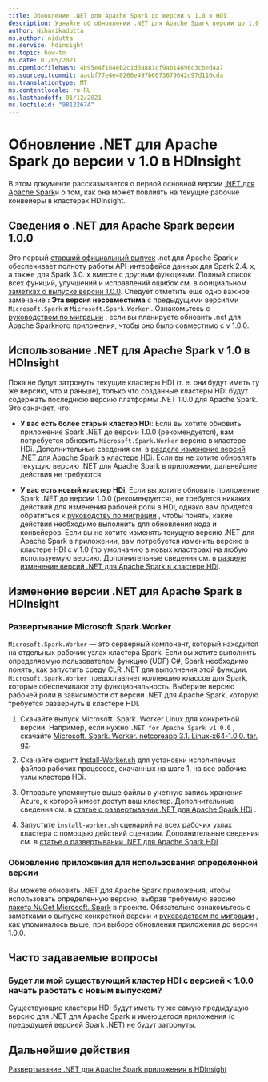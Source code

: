 ```yaml
---
title: Обновление .NET для Apache Spark до версии v 1.0 в HDI
description: Узнайте об обновлении .NET для Apache Spark версии до 1,0 в HDI и о том, как это влияет на существующий код и кластеры.
author: Niharikadutta
ms.author: nidutta
ms.service: hdinsight
ms.topic: how-to
ms.date: 01/05/2021
ms.openlocfilehash: 4b95e4f164eb2c1d0a881cf9ab14696c3cbed4a7
ms.sourcegitcommit: aacbf77e4e40266e497b6073679642d97d110cda
ms.translationtype: MT
ms.contentlocale: ru-RU
ms.lasthandoff: 01/12/2021
ms.locfileid: "98122674"
---
```

# <a name="updating-net-for-apache-spark-to-version-v10--in-hdinsight"></a>Обновление .NET для Apache Spark до версии v 1.0 в HDInsight

В этом документе рассказывается о первой основной версии [.NET для Apache Spark](https://github.com/dotnet/spark)и о том, как она может повлиять на текущие рабочие конвейеры в кластерах HDInsight.

## <a name="about-net-for-apache-spark-version-100"></a>Сведения о .NET для Apache Spark версии 1.0.0

Это первый [старший официальный выпуск](https://github.com/dotnet/spark/releases/tag/v1.0.0) .net для Apache Spark и обеспечивает полноту работы API-интерфейса данных для Spark 2.4. x, а также для Spark 3.0. x вместе с другими функциями. Полный список всех функций, улучшений и исправлений ошибок см. в официальном [заметках о выпуске версии 1.0.0](https://github.com/dotnet/spark/blob/master/docs/release-notes/1.0.0/release-1.0.0.md).
Следует отметить еще одно важное замечание **: Эта версия несовместима** с предыдущими версиями `Microsoft.Spark` и `Microsoft.Spark.Worker` . Ознакомьтесь с [руководством по миграции](https://github.com/dotnet/spark/blob/master/docs/migration-guide.md#upgrading-from-microsoftspark-0x-to-10) , если вы планируете обновить .net для Apache Sparkного приложения, чтобы оно было совместимо с v 1.0.0.

## <a name="using-net-for-apache-spark-v10-in-hdinsight"></a>Использование .NET для Apache Spark v 1.0 в HDInsight

Пока не будут затронуты текущие кластеры HDI (т. е. они будут иметь ту же версию, что и раньше), только что созданные кластеры HDI будут содержать последнюю версию платформы .NET 1.0.0 для Apache Spark. Это означает, что:

- **У вас есть более старый кластер HDi**: Если вы хотите обновить приложение Spark .NET до версии 1.0.0 (рекомендуется), вам потребуется обновить `Microsoft.Spark.Worker` версию в кластере HDi. Дополнительные сведения см. в [разделе изменение версий .NET для Apache Spark в кластере HDi](#changing-net-for-apache-spark-version-on-hdinsight).
Если вы не хотите обновлять текущую версию .NET для Apache Spark в приложении, дальнейшие действия не требуются.  

- **У вас есть новый кластер HDi**. Если вы хотите обновить приложение Spark .NET до версии 1.0.0 (рекомендуется), не требуется никаких действий для изменения рабочей роли в HDi, однако вам придется обратиться к [руководству по миграции](https://github.com/dotnet/spark/blob/master/docs/migration-guide.md#upgrading-from-microsoftspark-0x-to-10) , чтобы понять, какие действия необходимо выполнить для обновления кода и конвейеров.
Если вы не хотите изменять текущую версию .NET для Apache Spark в приложении, вам потребуется изменить версию в кластере HDI с v 1.0 (по умолчанию в новых кластерах) на любую используемую версию. Дополнительные сведения см. в [разделе изменение версий .NET для Apache Spark в кластере HDi](spark-dotnet-version-update.md#changing-net-for-apache-spark-version-on-hdinsight).  

## <a name="changing-net-for-apache-spark-version-on-hdinsight"></a>Изменение версии .NET для Apache Spark в HDInsight

### <a name="deploy-microsoftsparkworker"></a>Развертывание Microsoft.Spark.Worker

`Microsoft.Spark.Worker` — это серверный компонент, который находится на отдельных рабочих узлах кластера Spark. Если вы хотите выполнить определяемую пользователем функцию (UDF) C#, Spark необходимо понять, как запустить среду CLR .NET для выполнения этой функции. `Microsoft.Spark.Worker` предоставляет коллекцию классов для Spark, которые обеспечивают эту функциональность. Выберите версию рабочей роли в зависимости от версии .NET для Apache Spark, которую требуется развернуть в кластере HDI.

1. Скачайте выпуск Microsoft. Spark. Worker Linux для конкретной версии. Например, если нужно `.NET for Apache Spark v1.0.0` , скачайте [Microsoft. Spark. Worker. netcoreapp 3.1. Linux-x64-1.0.0. tar. gz](https://github.com/dotnet/spark/releases/tag/v1.0.0).  

2. Скачайте скрипт [Install-Worker.sh](https://github.com/dotnet/spark/blob/master/deployment/install-worker.sh) для установки исполняемых файлов рабочих процессов, скачанных на шаге 1, на все рабочие узлы кластера HDi.  

3. Отправьте упомянутые выше файлы в учетную запись хранения Azure, к которой имеет доступ ваш кластер. Дополнительные сведения см. в [статье о развертывании .NET для Apache Spark HDi](https://docs.microsoft.com/dotnet/spark/tutorials/hdinsight-deployment#upload-files-to-azure) .

4. Запустите `install-worker.sh` сценарий на всех рабочих узлах кластера с помощью действий сценария. Дополнительные сведения см. в [статье о развертывании .NET для Apache Spark HDi](https://docs.microsoft.com/dotnet/spark/tutorials/hdinsight-deployment#run-the-hdinsight-script-action) .

### <a name="update-your-application-to-use-specific-version"></a>Обновление приложения для использования определенной версии

Вы можете обновить .NET для Apache Spark приложения, чтобы использовать определенную версию, выбрав требуемую версию [пакета NuGet Microsoft. Spark](https://www.nuget.org/packages/Microsoft.Spark/) в проекте. Обязательно ознакомьтесь с заметками о выпуске конкретной версии и [руководством по миграции](https://github.com/dotnet/spark/blob/master/docs/migration-guide.md#upgrading-from-microsoftspark-0x-to-10) , как упоминалось выше, при выборе обновления приложения до версии 1.0.0.

## <a name="faqs"></a>Часто задаваемые вопросы

### <a name="will-my-existing-hdi-cluster-with-version--100-start-failing-with-the-new-release"></a>Будет ли мой существующий кластер HDI с версией < 1.0.0 начать работать с новым выпуском?

Существующие кластеры HDI будут иметь ту же самую предыдущую версию для .NET для Apache Spark и имеющегося приложения (с предыдущей версией Spark .NET) не будут затронуты.

## <a name="next-steps"></a>Дальнейшие действия

[Развертывание .NET для Apache Spark приложения в HDInsight](https://docs.microsoft.com/dotnet/spark/tutorials/hdinsight-deployment)
